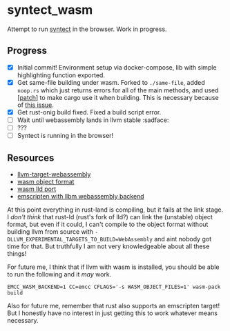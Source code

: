 # syntect_wasm

Attempt to run [syntect](https://github.com/trishume/syntect) in the browser. Work in progress.

## Progress

- [x] Initial commit! Environment setup via docker-compose, lib with simple highlighting function exported.
- [x] Get same-file building under wasm. Forked to `./same-file`, added `noop.rs` which just returns errors for all of the main methods, and used [[patch]](https://doc.rust-lang.org/cargo/reference/manifest.html#the-patch-section) to make cargo use it when building. This is necessary because of [this issue](https://github.com/BurntSushi/same-file/issues/42).
- [x] Get rust-onig build fixed. Fixed a build script error.
- [ ] Wait until webassembly lands in llvm stable :sadface:
- [ ] ???
- [ ] Syntect is running in the browser!

## Resources

- [llvm-target-webassembly](http://llvm.org/svn/llvm-project/llvm/trunk/lib/Target/WebAssembly/README.txt)
- [wasm object format](https://github.com/WebAssembly/tool-conventions/blob/master/Linking.md)
- [wasm lld port](https://lld.llvm.org/WebAssembly.html)
- [emscripten with llbm webassembly backend](https://emscripten.org/docs/compiling/WebAssembly.html#llvm-webassembly-backend)

At this point everything in rust-land is compiling, but it fails at the link stage. I _don't think_ that rust-ld (rust's fork of lld?) can link the (unstable) object format, but even if it could, I can't compile to the object format without building llvm from source with `-DLLVM_EXPERIMENTAL_TARGETS_TO_BUILD=WebAssembly` and aint nobody got time for that. But truthfully I am not very knowledgeable about all these things!

For future me, I think that if llvm with wasm is installed, you should be able to run the following and it _may_ work.

```
EMCC_WASM_BACKEND=1 CC=emcc CFLAGS='-s WASM_OBJECT_FILES=1' wasm-pack build
```

Also for future me, remember that rust also supports an emscripten target! But I honestly have no interest in just getting this to work whatever means necessary.
